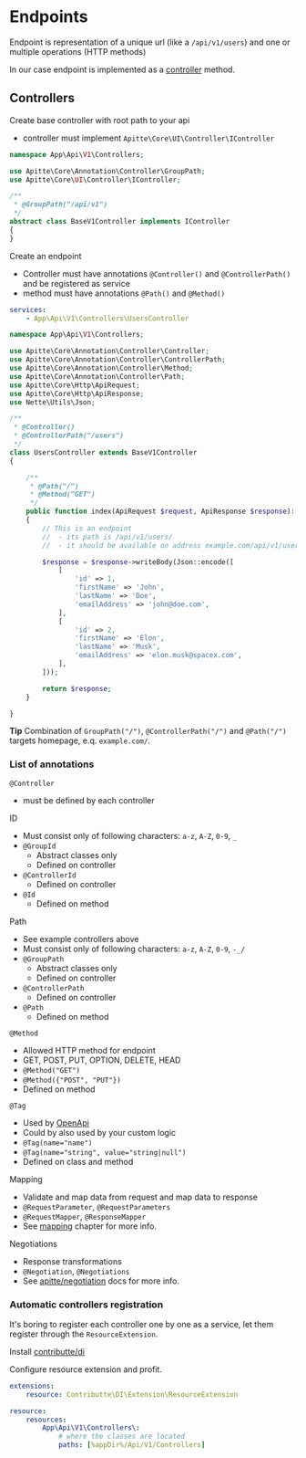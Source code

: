 # Endpoints

Endpoint is representation of a unique url (like a `/api/v1/users`) and one or multiple operations (HTTP methods)

In our case endpoint is implemented as a [controller](#controllers) method.

## Controllers

Create base controller with root path to your api

- controller must implement `Apitte\Core\UI\Controller\IController`

```php
namespace App\Api\V1\Controllers;

use Apitte\Core\Annotation\Controller\GroupPath;
use Apitte\Core\UI\Controller\IController;

/**
 * @GroupPath("/api/v1")
 */
abstract class BaseV1Controller implements IController
{
}
```

Create an endpoint

- Controller must have annotations `@Controller()` and `@ControllerPath()` and be registered as service
- method must have annotations `@Path()` and `@Method()`

```yaml
services:
    - App\Api\V1\Controllers\UsersController
```

```php
namespace App\Api\V1\Controllers;

use Apitte\Core\Annotation\Controller\Controller;
use Apitte\Core\Annotation\Controller\ControllerPath;
use Apitte\Core\Annotation\Controller\Method;
use Apitte\Core\Annotation\Controller\Path;
use Apitte\Core\Http\ApiRequest;
use Apitte\Core\Http\ApiResponse;
use Nette\Utils\Json;

/**
 * @Controller()
 * @ControllerPath("/users")
 */
class UsersController extends BaseV1Controller
{

    /**
     * @Path("/")
     * @Method("GET")
     */
    public function index(ApiRequest $request, ApiResponse $response): ApiResponse
    {
        // This is an endpoint
        //  - its path is /api/v1/users/
        //  - it should be available on address example.com/api/v1/users/

        $response = $response->writeBody(Json::encode([
            [
                'id' => 1,
                'firstName' => 'John',
                'lastName' => 'Doe',
                'emailAddress' => 'john@doe.com',
            ],
            [
                'id' => 2,
                'firstName' => 'Elon',
                'lastName' => 'Musk',
                'emailAddress' => 'elon.musk@spacex.com',
            ],
        ]));

        return $response;
    }

}
```

**Tip** Combination of `GroupPath("/")`, `@ControllerPath("/")` and `@Path("/")` targets homepage, e.q. `example.com/`.

### List of annotations

`@Controller`
  - must be defined by each controller

ID
  - Must consist only of following characters: `a-z`, `A-Z`, `0-9`, `_`
  - `@GroupId`
    - Abstract classes only
    - Defined on controller
  - `@ControllerId`
    - Defined on controller
  - `@Id`
    - Defined on method

Path
  - See example controllers above
  - Must consist only of following characters: `a-z`, `A-Z`, `0-9`, `-_/`
  - `@GroupPath`
    - Abstract classes only
    - Defined on controller
  - `@ControllerPath`
    - Defined on controller
  - `@Path`
    - Defined on method
  
`@Method`
  - Allowed HTTP method for endpoint
  - GET, POST, PUT, OPTION, DELETE, HEAD
  - `@Method("GET")`
  - `@Method({"POST", "PUT"})`
  - Defined on method
  
`@Tag`
  - Used by [OpenApi](schema.md#openapi)
  - Could by also used by your custom logic
  - `@Tag(name="name")`
  - `@Tag(name="string", value="string|null")`
  - Defined on class and method

Mapping
  - Validate and map data from request and map data to response
  - `@RequestParameter`, `@RequestParameters`
  - `@RequestMapper`, `@ResponseMapper`
  - See [mapping](mapping.md) chapter for more info.

Negotiations
  - Response transformations
  - `@Negotiation`, `@Negotiations`
  - See [apitte/negotiation](https://github.com/apitte/negotiation) docs for more info.

### Automatic controllers registration

It's boring to register each controller one by one as a service, let them register through the `ResourceExtension`.

Install [contributte/di](https://github.com/contributte/di)

Configure resource extension and profit.

```yaml
extensions:
    resource: Contributte\DI\Extension\ResourceExtension

resource:
    resources:
        App\Api\V1\Controllers\:
            # where the classes are located
            paths: [%appDir%/Api/V1/Controllers]
```

